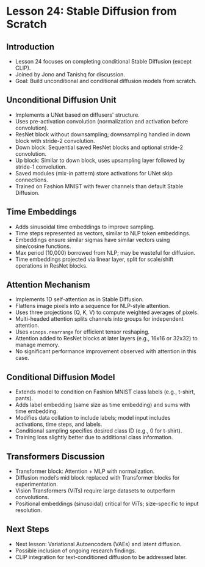 # Lesson 24: Stable Diffusion from Scratch

## Introduction
- Lesson 24 focuses on completing conditional Stable Diffusion (except CLIP).
- Joined by Jono and Tanishq for discussion.
- Goal: Build unconditional and conditional diffusion models from scratch.

## Unconditional Diffusion Unit
- Implements a UNet based on diffusers' structure.
- Uses pre-activation convolution (normalization and activation before convolution).
- ResNet block without downsampling; downsampling handled in down block with stride-2 convolution.
- Down block: Sequential saved ResNet blocks and optional stride-2 convolution.
- Up block: Similar to down block, uses upsampling layer followed by stride-1 convolution.
- Saved modules (mix-in pattern) store activations for UNet skip connections.
- Trained on Fashion MNIST with fewer channels than default Stable Diffusion.

## Time Embeddings
- Adds sinusoidal time embeddings to improve sampling.
- Time steps represented as vectors, similar to NLP token embeddings.
- Embeddings ensure similar sigmas have similar vectors using sine/cosine functions.
- Max period (10,000) borrowed from NLP; may be wasteful for diffusion.
- Time embeddings projected via linear layer, split for scale/shift operations in ResNet blocks.

## Attention Mechanism
- Implements 1D self-attention as in Stable Diffusion.
- Flattens image pixels into a sequence for NLP-style attention.
- Uses three projections (Q, K, V) to compute weighted averages of pixels.
- Multi-headed attention splits channels into groups for independent attention.
- Uses `einops.rearrange` for efficient tensor reshaping.
- Attention added to ResNet blocks at later layers (e.g., 16x16 or 32x32) to manage memory.
- No significant performance improvement observed with attention in this case.

## Conditional Diffusion Model
- Extends model to condition on Fashion MNIST class labels (e.g., t-shirt, pants).
- Adds label embedding (same size as time embedding) and sums with time embedding.
- Modifies data collation to include labels; model input includes activations, time steps, and labels.
- Conditional sampling specifies desired class ID (e.g., 0 for t-shirt).
- Training loss slightly better due to additional class information.

## Transformers Discussion
- Transformer block: Attention + MLP with normalization.
- Diffusion model’s mid block replaced with Transformer blocks for experimentation.
- Vision Transformers (ViTs) require large datasets to outperform convolutions.
- Positional embeddings (sinusoidal) critical for ViTs; size-specific to input resolution.

## Next Steps
- Next lesson: Variational Autoencoders (VAEs) and latent diffusion.
- Possible inclusion of ongoing research findings.
- CLIP integration for text-conditioned diffusion to be addressed later.